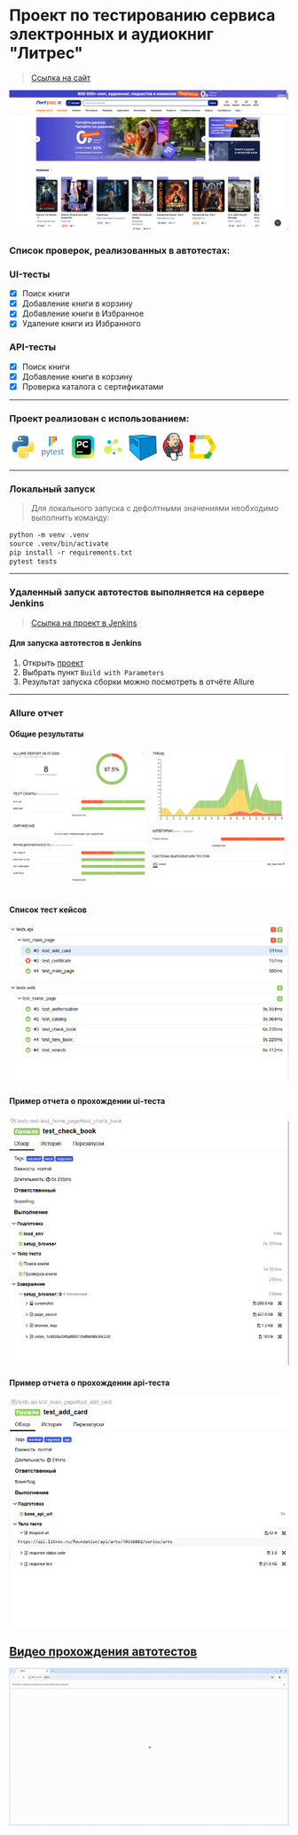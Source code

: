 <h1> Проект по тестированию сервиса электронных и аудиокниг "Литрес"</h1>

> <a target="_blank" href="https://www.litres.ru">Ссылка на сайт</a>

![This is an image](pic/litres.PNG)

<h3> Список проверок, реализованных в автотестах:</h3>

### UI-тесты
- [x] Поиск книги
- [x] Добавление книги в корзину
- [x] Добавление книги в Избранное
- [x] Удаление книги из Избранного

### API-тесты
- [x] Поиск книги
- [x] Добавление книги в корзину
- [x] Проверка каталога с сертификатами

----
### Проект реализован с использованием:
<img src="pic/python-original.svg" width="50"> <img src="pic/pytest.png" width="50"> <img src="pic/intellij_pycharm.png" width="50"> <img src="pic/selene.png" width="50"> <img src="pic/selenoid.png" width="50"> <img src="pic/jenkins.png" width="50"> <img src="pic/allure_report.png" width="50">

----
### Локальный запуск
> Для локального запуска с дефолтными значениями необходимо выполнить команду:
```
python -m venv .venv
source .venv/bin/activate
pip install -r requirements.txt
pytest tests
```

----
### Удаленный запуск автотестов выполняется на сервере Jenkins
> <a target="_blank" href="https://jenkins.autotests.cloud/job/test_litres/">Ссылка на проект в Jenkins</a>


#### Для запуска автотестов в Jenkins

1. Открыть <a target="_blank" href="https://jenkins.autotests.cloud/job/test_litres/">проект</a>
2. Выбрать пункт `Build with Parameters`
3. Результат запуска сборки можно посмотреть в отчёте Allure

----
### Allure отчет


#### Общие результаты
![This is an image](pic/allure.PNG)
#### Список тест кейсов
![This is an image](pic/case.PNG)
#### Пример отчета о прохождении ui-теста
![This is an image](pic/example_test_ui_allure.PNG)
#### Пример отчета о прохождении api-теста
![This is an image](pic/test_api.PNG)


## [Видео прохождения автотестов](https://jenkins.autotests.cloud/job/test_litres/38/allure/data/attachments/65715dbcedac12d8.html)
<img title="Selenoid" src="pic/vv.gif"/>
